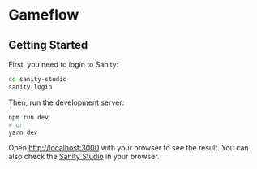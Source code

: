 # Gameflow

## Getting Started

First, you need to login to Sanity:

```bash
cd sanity-studio
sanity login
```

Then, run the development server:

```bash
npm run dev
# or
yarn dev
```

Open [http://localhost:3000](http://localhost:3000) with your browser to see the result.
You can also check the [Sanity Studio](http://localhost:3333) in your browser.
